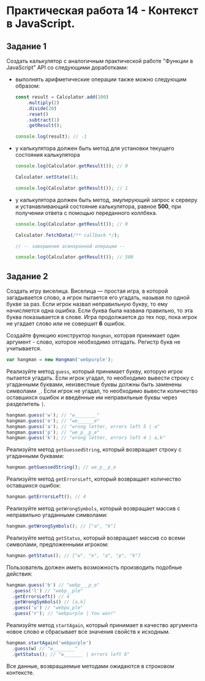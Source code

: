 # Практическая работа 14 - Контекст в JavaScript.

## Задание 1

Создать калькулятор с аналогичным практической работе "Функции в JavaScript" API со следующими доработками:

-   выполнять арифметические операции также можно следующим образом:

    ```js
    const result = Calculator.add(100)
        .multiply(2)
        .divide(20)
        .reset()
        .subtract(1)
        .getResult();

    console.log(result); // -1
    ```

-   у калькулятора должен быть метод для установки текущего состояния калькулятора

    ```js
    console.log(Calculator.getResult()); // 0

    Calculator.setState(1);

    console.log(Calculator.getResult()); // 1
    ```

-   у калькулятора должен быть метод, эмулирующий запрос к серверу и устанавливающий состояние калькулятора, равное **500**, при получении ответа с помощью переданного коллбека.

    ```js
    console.log(Calculator.getResult()); // 0

    Calculator.fetchData(/** callback */);

    // -- завершение асинхронной операции --

    console.log(Calculator.getResult()); // 500
    ```

## Задание 2

Создать игру виселица. Виселица — простая игра, в которой загадывается слово, а игрок пытается его угадать, называя по одной букве за раз. Если игрок назвал неправильную букву, то ему начисляется одна ошибка. Если буква была названа правильно, то эта буква показывается в слове. Игра продолжается до тех пор, пока игрок не угадает слово или не совершит **6** ошибок.

Создайте функцию конструктор `Hangman`, которая принимает один аргумент - слово, которое необходимо отгадать. Регистр букв не учитывается.  

```javascript
var hangman = new Hangman('webpurple');
```

Реализуйте метод `guess`, который принимает букву, которую игрок пытается угадать. Если игрок угадал, то необходимо вывести строку с угаданными буквами, неизвестные буквы должны быть заменены символами `_`. Если игрок не угадал, то необходимо вывести количество оставшихся ошибок и введённые им неправильные буквы через разделитель `|`.

```javascript
hangman.guess('w'); // "w________"
hangman.guess('e'); // "we______e"
hangman.guess('a'); // "wrong letter, errors left 5 | a"
hangman.guess('p'); // "we_p__p_e"
hangman.guess('k'); // "wrong letter, errors left 4 | a,k"
```

Реализуйте метод `getGuessedString`, который возвращает строку с угаданными буквами:

```javascript
hangman.getGuessedString(); // we_p__p_e
```

Реализуйте метод `getErrorsLeft`, который возвращает количество оставшихся ошибок:

```javascript
hangman.getErrorsLeft(); // 4
```

Реализуйте метод `getWrongSymbols`, который возвращает массив с неправильно угаданными символами:

```javascript
hangman.getWrongSymbols(); // ["a", "k"]
```

Реализуйте метод `getStatus`, который возвращает массив со всеми символами, предложенными игроком:

```javascript
hangman.getStatus(); // ["w", "e", "a", "p", "k"]
```

Пользователь должен иметь возможность производить подобные действия:

```javascript
hangman.guess('b') // "webp___p_e"
  .guess('l') // "webp__ple"
  .getErrorsLeft() // 4
  .getWrongSymbols() // [a,k]
  .guess('u') // "webpu_ple"
  .guess('r'); // "webpurple | You won!"
```

Реализуйте метод `startAgain`, который принимает в качество аргумента новое слово и сбрасывает все значения свойств к исходным.

```javascript
hangman.startAgain('webpurple')
  .guess(w) // "w________"
  .getStatus(); // "w_______ | errors left 6"
```

Все данные, возвращаемые методами ожидаются в строковом контексте.